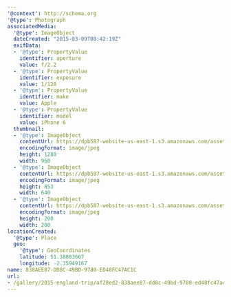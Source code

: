 ```yaml
---
'@context': http://schema.org
'@type': Photograph
associatedMedia:
  '@type': ImageObject
  dateCreated: "2015-03-09T08:42:19Z"
  exifData:
  - '@type': PropertyValue
    identifier: aperture
    value: f/2.2
  - '@type': PropertyValue
    identifier: exposure
    value: 1/120
  - '@type': PropertyValue
    identifier: make
    value: Apple
  - '@type': PropertyValue
    identifier: model
    value: iPhone 6
  thumbnail:
  - '@type': ImageObject
    contentUrl: https://dpb587-website-us-east-1.s3.amazonaws.com/asset/gallery/2015-england-trip/af28ed2-838aee87-dd8c-49bd-9780-ed48fc47ac1c~1280.jpg
    encodingFormat: image/jpeg
    height: 1280
    width: 960
  - '@type': ImageObject
    contentUrl: https://dpb587-website-us-east-1.s3.amazonaws.com/asset/gallery/2015-england-trip/af28ed2-838aee87-dd8c-49bd-9780-ed48fc47ac1c~640w.jpg
    encodingFormat: image/jpeg
    height: 853
    width: 640
  - '@type': ImageObject
    contentUrl: https://dpb587-website-us-east-1.s3.amazonaws.com/asset/gallery/2015-england-trip/af28ed2-838aee87-dd8c-49bd-9780-ed48fc47ac1c~200x200.jpg
    encodingFormat: image/jpeg
    height: 200
    width: 200
locationCreated:
  '@type': Place
  geo:
    '@type': GeoCoordinates
    latitude: 51.38083667
    longitude: -2.35949167
name: 838AEE87-DD8C-49BD-9780-ED48FC47AC1C
url:
- /gallery/2015-england-trip/af28ed2-838aee87-dd8c-49bd-9780-ed48fc47ac1c.html
---
```

